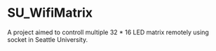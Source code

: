 # SU_WifiMatrix
A project aimed to controll multiple 32 * 16 LED matrix remotely using socket in Seattle University.
